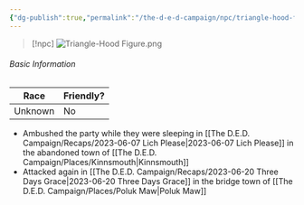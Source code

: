 ```yaml
---
{"dg-publish":true,"permalink":"/the-d-e-d-campaign/npc/triangle-hood-figure/","created":"","updated":""}
---
```




> [!npc]
> ![Triangle-Hood Figure.png](/img/user/z_Assets/Triangle-Hood%20Figure.png)

###### Basic Information 

| **Race** | **Friendly?** |
| -------- | ------------- |
| Unknown  | No            |

- Ambushed the party while they were sleeping in [[The D.E.D. Campaign/Recaps/2023-06-07 Lich Please\|2023-06-07 Lich Please]] in the abandoned town of [[The D.E.D. Campaign/Places/Kinnsmouth\|Kinnsmouth]]
- Attacked again in [[The D.E.D. Campaign/Recaps/2023-06-20 Three Days Grace\|2023-06-20 Three Days Grace]] in the bridge town of [[The D.E.D. Campaign/Places/Poluk Maw\|Poluk Maw]]